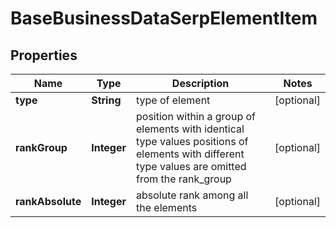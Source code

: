 

# BaseBusinessDataSerpElementItem


## Properties

| Name | Type | Description | Notes |
|------------ | ------------- | ------------- | -------------|
|**type** | **String** | type of element |  [optional] |
|**rankGroup** | **Integer** | position within a group of elements with identical type values positions of elements with different type values are omitted from the rank_group |  [optional] |
|**rankAbsolute** | **Integer** | absolute rank among all the elements |  [optional] |



